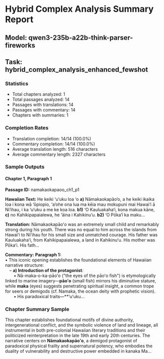 # Hybrid Complex Analysis Summary Report
## Model: qwen3-235b-a22b-think-parser-fireworks
## Task: hybrid_complex_analysis_enhanced_fewshot

### Statistics
- Total chapters analyzed: 1
- Total passages analyzed: 14
- Passages with translations: 14
- Passages with commentary: 14
- Chapters with summaries: 1

### Completion Rates
- Translation completion: 14/14 (100.0%)
- Commentary completion: 14/14 (100.0%)
- Average translation length: 516 characters
- Average commentary length: 2327 characters

### Sample Outputs

#### Chapter 1, Paragraph 1
**Passage ID:** namakaokapaoo_ch1_p1

**Hawaiian Text:**
He keiki ‘u‘uku loa ‘o **a)** Nāmakaokapāo‘o, a he  keiki ikaika loa i kona wā ‘ōpiopio, ‘a‘ohe ona lua  ma kēia mau mokupuni mai Hawai‘i ā Ni‘ihau, i ka  ‘u‘uku a me ke koa loa. **b1)** ‘O Kauluakaha‘i, kona   makua kāne, **c)** no Kahikipapaialewa, he ‘āina i  Kahikinu‘u. **b2)** ‘O Pōka‘ī ka maku...

**Translation:**
Nāmakaokapāoʻo was an extremely small child and remarkably strong during his youth. There was no equal to him across the islands from Hawaiʻi to Niʻihau for his small size and unmatched courage. His father was Kauluakahaʻi, from Kahikipapaialewa, a land in Kahikinuʻu. His mother was Pōkaʻi. His fath...

**Commentary:**
**Paragraph 1:**  
• This iconic opening establishes the foundational elements of Hawaiian narrative structure:  
 – **a) Introduction of the protagonist**:  
  • Nā-maka-o-ka-pāoʻo ("the eyes of the pāoʻo fish") is etymologically linked to marine imagery—**pāoʻo** (small fish) mirrors his diminutive stature, while **maka** (eyes) suggests penetrating spiritual insight, a common trope for seers or demigods (cf. Namaka, the ocean deity with prophetic vision).  
  • His paradoxical traits—**ʻuʻuku...

### Chapter Summary Sample
This chapter establishes foundational motifs of divine authority, intergenerational conflict, and the symbolic violence of land and lineage, all instrumental in both pre-colonial Hawaiian literary traditions and their politicized reinterpretation in the late 19th and early 20th centuries. The narrative centers on **Nāmakaokapāoʻo**, a demigod protagonist of paradoxical physical frailty and supernatural potency, who embodies the duality of vulnerability and destructive power embedded in kanaka Ma...